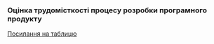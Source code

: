 ### Оцінка трудомісткості процесу розробки програмного продукту

[Посилання на таблицю](https://docs.google.com/spreadsheets/d/14DSQsKJB2ZUjrr4GSOLVGrTDgX275gC3hLdKempdB8U/edit?usp=sharing)
